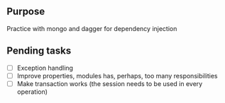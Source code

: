 ## Purpose
Practice with mongo and dagger for dependency injection

## Pending tasks
- [ ] Exception handling
- [ ] Improve properties, modules has, perhaps, too many responsibilities
- [ ] Make transaction works (the session needs to be used in every operation)